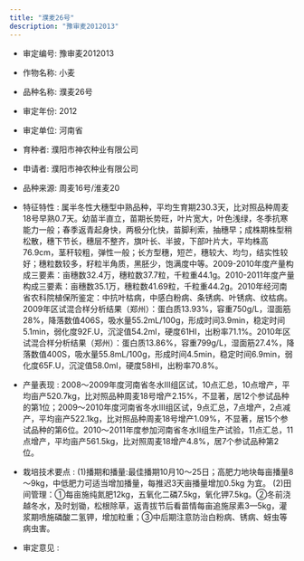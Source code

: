 ```yaml
---
title: "濮麦26号"
description: "豫审麦2012013"
---
```

* 审定编号:  豫审麦2012013

*  作物名称:  小麦

*  品种名称:  濮麦26号

*  审定年份:  2012

*  审定单位:  河南省

* 育种者:  濮阳市神农种业有限公司

*  申请者:  濮阳市神农种业有限公司

*  品种来源:  周麦16号/淮麦20


*  特征特性 : 
属半冬性大穗型中熟品种，平均生育期230.3天，比对照品种周麦18号早熟0.7天。幼苗半直立，苗期长势旺，叶片宽大，叶色浅绿，冬季抗寒能力一般；春季返青起身快，两极分化快，苗脚利索，抽穗早；成株期株型稍松散，穗下节长，穗层不整齐，旗叶长、半披，下部叶片大，平均株高76.9cm，茎秆较粗，弹性一般；长方型穗，短芒，穗较大、均匀，结实性较好；穗粒数较多，籽粒半角质，黑胚少，饱满度中等。2009-2010年度产量构成三要素：亩穗数32.4万，穗粒数37.7粒，千粒重44.1g。2010-2011年度产量构成三要素：亩穗数35.1万，穗粒数41.69粒，千粒重44.2g。2010年经河南省农科院植保所鉴定：中抗叶枯病，中感白粉病、条锈病、叶锈病、纹枯病。2009年区试混合样分析结果（郑州）：蛋白质13.93%，容重750g/L，湿面筋28%，降落数值406S，吸水量55.2mL/100g，形成时间3.9min，稳定时间5.1min，弱化度92F.U，沉淀值54.2ml，硬度61HI，出粉率71.1%。2010年区试混合样分析结果（郑州）：蛋白质13.86%，容重799g/L，湿面筋27.4%，降落数值400S，吸水量55.8mL/100g，形成时间4.5min，稳定时间6.9min，弱化度65F.U，沉淀值58.0ml，硬度58HI，出粉率70.8%。

 
*  产量表现 : 
2008～2009年度河南省冬水Ⅲ组区试，10点汇总，10点增产，平均亩产520.7kg，比对照品种周麦18号增产2.15%，不显著，居12个参试品种的第1位；2009～2010年度河南省冬水Ⅲ组区试，9点汇总，7点增产，2点减产，平均亩产522.1kg，比对照品种周麦18号增产1.09%，不显著，居15个参试品种的第6位。2010～2011年度参加河南省冬水Ⅱ组生产试验，11点汇总，11点增产，平均亩产561.5kg，比对照周麦18增产4.8%，居7个参试品种第2位。


*  栽培技术要点 : 
(1)播期和播量:最佳播期10月10～25日；高肥力地块每亩播量8～9kg，中低肥力可适当增加播量，每推迟3天亩播量增加0.5kg 为宜。 (2)田间管理：①每亩施纯氮肥12kg，五氧化二磷7.5kg，氧化钾7.5kg。②冬前浇越冬水，及时划锄，松根除草，返青拔节后看苗情每亩追施尿素3—5kg，灌浆期喷施磷酸二氢钾，增加粒重；③中后期注意防治白粉病、锈病、蚜虫等病虫害。


*  审定意见 : 

